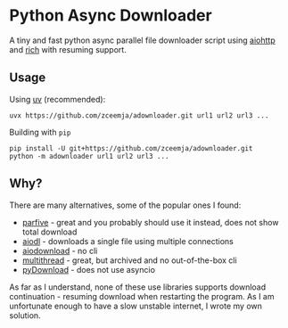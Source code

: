 # Python Async Downloader

A tiny and fast python async parallel file downloader script using [aiohttp](https://docs.aiohttp.org/en/stable/index.html) 
and [rich](https://rich.readthedocs.io/en/stable/introduction.html) with resuming support.

## Usage
Using [uv](https://docs.astral.sh/uv/) (recommended):
```shell
uvx https://github.com/zceemja/adownloader.git url1 url2 url3 ...
```

Building with `pip`
```shell
pip install -U git+https://github.com/zceemja/adownloader.git
python -m adownloader url1 url2 url3 ...
```

## Why?
There are many alternatives, some of the popular ones I found:
- [parfive](https://github.com/Cadair/parfive) - great and you probably should use it instead, does not show total download
- [aiodl](https://github.com/cshuaimin/aiodl) - downloads a single file using multiple connections
- [aiodownload](https://github.com/jelloslinger/aiodownload) - no cli
- [multithread](https://github.com/DashLt/multithread) - great, but archived and no out-of-the-box cli
- [pyDownload](https://github.com/parth-verma/pyDownload) - does not use asyncio

As far as I understand, none of these use libraries supports download continuation - 
resuming download when restarting the program. 
As I am unfortunate enough to have a slow unstable internet, I wrote my own solution.
